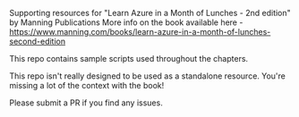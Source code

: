 Supporting resources for "Learn Azure in a Month of Lunches - 2nd edition" by Manning Publications
More info on the book available here - https://www.manning.com/books/learn-azure-in-a-month-of-lunches-second-edition

This repo contains sample scripts used throughout the chapters.

This repo isn't really designed to be used as a standalone resource. You're missing a lot of the context with the book!

Please submit a PR if you find any issues.
